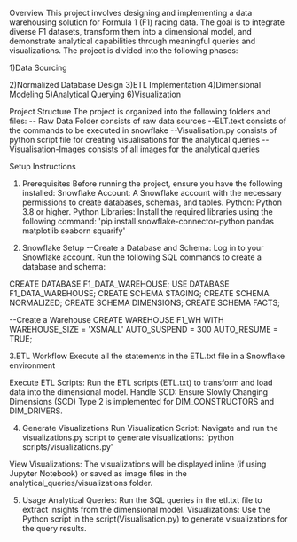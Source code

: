 Overview
This project involves designing and implementing a data warehousing solution for Formula 1 (F1) racing data.
The goal is to integrate diverse F1 datasets, transform them into a dimensional model, and demonstrate analytical capabilities through meaningful queries and visualizations. 
The project is divided into the following phases:

1)Data Sourcing

2)Normalized Database Design
3)ETL Implementation
4)Dimensional Modeling
5)Analytical Querying
6)Visualization

Project Structure
The project is organized into the following folders and files:
-- Raw Data Folder consists of raw data sources
--ELT.text consists of the commands to be executed in snowflake
--Visualisation.py consists of python script file for creating visualisations for the analytical queries
--Visualisation-Images consists of all images for the analytical queries

Setup Instructions

1. Prerequisites
Before running the project, ensure you have the following installed:
Snowflake Account: A Snowflake account with the necessary permissions to create databases, schemas, and tables.
Python: Python 3.8 or higher.
Python Libraries: Install the required libraries using the following command:
'pip install snowflake-connector-python pandas matplotlib seaborn squarify'

2. Snowflake Setup
--Create a Database and Schema:
Log in to your Snowflake account.
Run the following SQL commands to create a database and schema:

CREATE DATABASE F1_DATA_WAREHOUSE;
USE DATABASE F1_DATA_WAREHOUSE;
CREATE SCHEMA STAGING;
CREATE SCHEMA NORMALIZED;
CREATE SCHEMA DIMENSIONS;
CREATE SCHEMA FACTS;

--Create a Warehouse
CREATE WAREHOUSE F1_WH WITH WAREHOUSE_SIZE = 'XSMALL' AUTO_SUSPEND = 300 AUTO_RESUME = TRUE;

3.ETL Workflow
Execute all the statements in the ETL.txt file in a Snowflake environment

Execute ETL Scripts: Run the ETL scripts (ETL.txt) to transform and load data into the dimensional model.
Handle SCD: Ensure Slowly Changing Dimensions (SCD) Type 2 is implemented for DIM_CONSTRUCTORS and DIM_DRIVERS.

4. Generate Visualizations
Run Visualization Script:
Navigate and run the visualizations.py script to generate visualizations:
'python scripts/visualizations.py'

View Visualizations: The visualizations will be displayed inline (if using Jupyter Notebook) or saved as image files in the analytical_queries/visualizations folder.

5. Usage
Analytical Queries: Run the SQL queries in the etl.txt file to extract insights from the dimensional model.
Visualizations: Use the Python script in the script(Visualisation.py) to generate visualizations for the query results.
